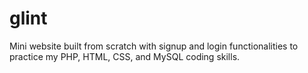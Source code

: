 # glint
Mini website built from scratch with signup and login functionalities to practice my PHP, HTML, CSS, and MySQL coding skills.
